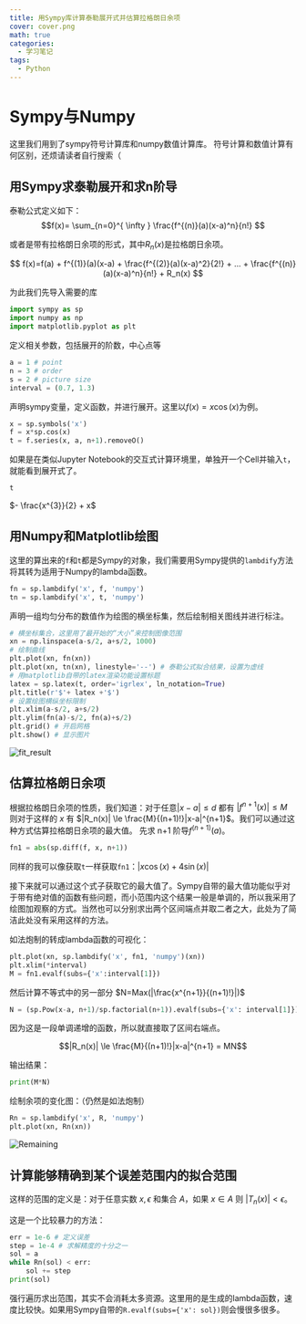 ```yaml
---
title: 用Sympy库计算泰勒展开式并估算拉格朗日余项
cover: cover.png
math: true
categories: 
  - 学习笔记
tags: 
  - Python
---
```


# Sympy与Numpy
这里我们用到了sympy符号计算库和numpy数值计算库。
符号计算和数值计算有何区别，还烦请读者自行搜索（

## 用Sympy求泰勒展开和求n阶导
泰勒公式定义如下：
$$f(x)= \sum_{n=0}^{ \infty } \frac{f^{(n)}(a)(x-a)^n}{n!} $$

或者是带有拉格朗日余项的形式，其中$R_n(x)$是拉格朗日余项。

$$ f(x)=f(a) + f^{(1)}(a)(x-a) + \frac{f^{(2)}(a)(x-a)^2}{2!} + ... + \frac{f^{(n)}(a)(x-a)^n}{n!} + R_n(x) $$

为此我们先导入需要的库
``` python
import sympy as sp
import numpy as np
import matplotlib.pyplot as plt
```
定义相关参数，包括展开的阶数，中心点等
``` python
a = 1 # point
n = 3 # order
s = 2 # picture size
interval = (0.7, 1.3)
```
声明sympy变量，定义函数，并进行展开。这里以$f(x)=x\cos(x)$为例。
``` python
x = sp.symbols('x')
f = x*sp.cos(x)
t = f.series(x, a, n+1).removeO()
```
如果是在类似Jupyter Notebook的交互式计算环境里，单独开一个Cell并输入`t`，就能看到展开式了。
``` python
t
```
$- \frac{x^{3}}{2} + x$

## 用Numpy和Matplotlib绘图
这里的算出来的`f`和`t`都是Sympy的对象，我们需要用Sympy提供的`lambdify`方法将其转为适用于Numpy的lambda函数。
``` python
fn = sp.lambdify('x', f, 'numpy')
tn = sp.lambdify('x', t, 'numpy')
```
声明一组均匀分布的数值作为绘图的横坐标集，然后绘制相关图线并进行标注。
``` python
# 横坐标集合，这里用了最开始的“大小”来控制图像范围
xn = np.linspace(a-s/2, a+s/2, 1000)
# 绘制曲线
plt.plot(xn, fn(xn))
plt.plot(xn, tn(xn), linestyle='--') # 泰勒公式拟合结果，设置为虚线
# 用matplotlib自带的latex渲染功能设置标题
latex = sp.latex(t, order='igrlex', ln_notation=True)
plt.title(r'$'+ latex +'$')
# 设置绘图横纵坐标限制
plt.xlim(a-s/2, a+s/2)
plt.ylim(fn(a)-s/2, fn(a)+s/2)
plt.grid() # 开启网格
plt.show() # 显示图片
```
![fit_result](fit1.png "绘图结果")

## 估算拉格朗日余项
根据拉格朗日余项的性质，我们知道：对于任意$|x-a|\le d$ 都有 $|f^{n+1}(x)|\le M$ 则对于这样的 $x$ 有 $|R_n(x)| \le \frac{M}{(n+1)!}|x-a|^{n+1}$。我们可以通过这种方式估算拉格朗日余项的最大值。
先求 n+1 阶导$f^(n+1)(a)$。
``` python
fn1 = abs(sp.diff(f, x, n+1))
```
同样的我可以像获取`t`一样获取`fn1`：$\left|{x \cos{\left(x \right)} + 4 \sin{\left(x \right)}}\right|$

接下来就可以通过这个式子获取它的最大值了。Sympy自带的最大值功能似乎对于带有绝对值的函数有些问题，而小范围内这个结果一般是单调的，所以我采用了绘图加观察的方式。当然也可以分别求出两个区间端点并取二者之大，此处为了简洁此处没有采用这样的方法。

如法炮制的转成lambda函数的可视化：
``` python
plt.plot(xn, sp.lambdify('x', fn1, 'numpy')(xn))
plt.xlim(*interval)
M = fn1.evalf(subs={'x':interval[1]})
```
然后计算不等式中的另一部分 $N=Max(|\frac{x^{n+1}}{(n+1)!}|)$
``` python
N = (sp.Pow(x-a, n+1)/sp.factorial(n+1)).evalf(subs={'x': interval[1]})
```
因为这是一段单调递增的函数，所以就直接取了区间右端点。

$$|R_n(x)| \le \frac{M}{(n+1)!}|x-a|^{n+1} = MN$$

输出结果：
``` python
print(M*N)
```

绘制余项的变化图：（仍然是如法炮制）
``` python
Rn = sp.lambdify('x', R, 'numpy')
plt.plot(xn, Rn(xn))
```
![Remaining](remaining.png "余项的变化")

## 计算能够精确到某个误差范围内的拟合范围
这样的范围的定义是：对于任意实数 $x,\epsilon$ 和集合 $A$，如果 $x \in A$ 则 $|T_n(x)| < \epsilon$。

这是一个比较暴力的方法：
``` python
err = 1e-6 # 定义误差
step = 1e-4 # 求解精度的十分之一
sol = a
while Rn(sol) < err:
    sol += step
print(sol)
```
强行遍历求出范围，其实不会消耗太多资源。这里用的是生成的lambda函数，速度比较快。如果用Sympy自带的`R.evalf(subs={'x': sol})`则会慢很多很多。